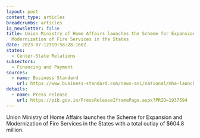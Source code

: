 ```yaml
---
layout: post
content_type: articles
breadcrumbs: articles
is_newsletter: false
title: Union Ministry of Home Affairs launches the Scheme for Expansion and
  Modernization of Fire Services in the States
date: 2023-07-12T19:58:28.160Z
states:
  - Center-State Relations
subsectors:
  - Financing and Payment
sources:
  - name: Business Standard
    url: https://www.business-standard.com/news-ani/national/mha-launches-rs-5000-cr-scheme-for-modernization-of-fire-services-in-states-123070600086_1.html
details:
  - name: Press release
    url: https://pib.gov.in/PressReleaseIframePage.aspx?PRID=1937594
---
```

Union Ministry of Home Affairs launches the Scheme for Expansion and Modernization of Fire Services in the States with a total outlay of $604.8 million.
